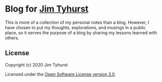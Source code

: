 # Blog for [Jim Tyhurst](https://www.jimtyhurst.com/)

This is more of a collection of my personal notes than a blog.
However, I have chosen to put my thoughts, explorations, and musings
in a public place, so it serves the purpose of a blog by sharing
my lessons learned with others.

## License
Copyright (c) 2020 Jim Tyhurst

Licensed under the [Open Software License version 3.0](./LICENSE).
